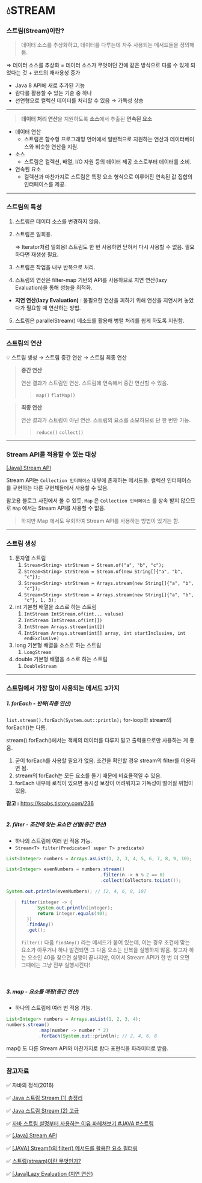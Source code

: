 # 💧STREAM

### 스트림(Stream)이란?

> 데이터 소스를 추상화하고, 데이터를 다루는데 자주 사용되는 메서드들을 정의해둠.

⇒ 데이터 소스를 추상화
= 데이터 소스가 무엇이던 간에 같은 방식으로 다룰 수 있게 되었다는 것 + 코드의 재사용성 증가
- Java 8 API에 새로 추가된 기능
- 람다를 활용할 수 있는 기술 중 하나
- 선언형으로 컬렉션 데이터를 처리할 수 있음 → 가독성 상승
---
> **데이터 처리 연산**을 지원하도록 **소스**에서 추출된 **연속된 요소**
- 데이터 연산
    - 스트림은 함수형 프로그래밍 언어에서 일반적으로 지원하는 연산과 데이터베이스와 비슷한 연산을 지원.
- 소스
    - 스트림은 컬렉션, 배열, I/O 자원 등의 데이터 제공 소스로부터 데이터를 소비.
- 연속된 요소
    - 컬렉션과 마찬가지로 스트림은 특정 요소 형식으로 이루어진 연속된 값 집합의 인터페이스를 제공.

---

### 스트림의 특성
1. 스트림은 데이터 소스를 변경하지 않음.
2. 스트림은 일회용.

   ⇒ Iterator처럼 일회용! 스트림도 한 번 사용하면 닫혀서 다시 사용할 수 없음. 필요하다면 재생성 필요.

3. 스트림은 작업을 내부 반복으로 처리.
4. 스트림의 연산은 filter-map 기반의 API를 사용하므로 지연 연산(lazy Evaluation)을 통해 성능을 최적화.
  - **지연 연산(lazy Evaluation)** : 불필요한 연산을 피하기 위해 연산을 지연시켜 놓았다가 필요할 때 연산하는 방법.
5. 스트림은 parallelStream() 메소드를 활용해 병렬 처리를 쉽게 하도록 지원함.

---

### 스트림의 연산
💡 스트림 생성 → 스트림 중간 연산 → 스트림 최종 연산
> **중간 연산**
>
> 연산 결과가 스트림인 연산. 스트림에 연속해서 중간 연산할 수 있음.
>> `map()` `flatMap()`

> **최종 연산**
>
> 연산 결과가 스트림이 아닌 연산. 스트림의 요소를 소모하므로 단 한 번만 가능.
>> `reduce()` `collect()`

---

### Stream API를 적용할 수 있는 대상
[[Java] Stream API](https://velog.io/@edgar6bf/Java-Stream-API)

Stream API는 `Collection 인터페이스` 내부에 존재하는 메서드들. 컬렉션 인터페이스를 구현하는 다른 구현체들에서 사용할 수 있음.

참고용 블로그 사진에서 볼 수 있듯, `Map` 은 `Collection 인터페이스` 를 상속 받지 않으므로 `Map` 에서는 Stream API를 사용할 수 없음.
> 하지만 Map 에서도 우회하여 Stream API를 사용하는 방법이 있기는 함.

---

### 스트림 생성
1. 문자열 스트림
   1. `Stream<String> strStream = Stream.of("a", "b", "c");`
   2. `Stream<String> strStream = Stream.of(new String[]{"a", "b", "c"});`
   3. `Stream<String> strStream = Arrays.stream(new String[]{"a", "b", "c"});`
   4. `Stream<String> strStream = Arrays.stream(new String[]{"a", "b", "c"}, 1, 3);`
2. int 기본형 배열을 소스로 하는 스트림
   1. `IntStream IntStream.of(int... valuse)`
   2. `IntStream IntStream.of(int[])`
   3. `IntStream Arrays.stream(int[])`
   4. `IntStream Arrays.stream(int[] array, int startInclusive, int endExclusive)`
3. long 기본형 배열을 소스로 하는 스트림
   1. `LongStream`
4. double 기본형 배열을 소스로 하는 스트림
   1. `DoubleStream`

---

### 스트림에서 가장 많이 사용되는 메서드 3가지
##### 1. forEach - 반복(최종 연산)
`list.stream().forEach(System.out::println);`
for-loop와 stream의 forEach()는 다름.

stream().forEach()에서는 객체의 데이터를 다루지 말고 출력용으로만 사용하는 게 좋음.

1. 굳이 forEach를 사용할 필요가 없음. 조건을 확인할 경우 stream의 filter를 이용하면 됨.
2. stream의 forEach는 모든 요소를 돌기 때문에 비효율적일 수 있음.
3. forEach 내부에 로직이 있으면 동시성 보장이 어려워지고 가독성이 떨어질 위험이 있음.

**참고 :** https://ksabs.tistory.com/236
<br />
<br />

##### 2. filter - 조건에 맞는 요소만 선별(중간 연산)
- 하나의 스트림에 여러 번 적용 가능.
- `Stream<T> filter(Predicate<? super T> predicate)`
```java
List<Integer> numbers = Arrays.asList(1, 2, 3, 4, 5, 6, 7, 8, 9, 10);

List<Integer> evenNumbers = numbers.stream()
                                   .filter(n -> n % 2 == 0)
                                   .collect(Collectors.toList());

System.out.println(evenNumbers); // [2, 4, 6, 8, 10]
```
> 
> ```java
> filter(integer -> {
>		System.out.println(integer);
>		return integer.equals(40);
>	})
>	.findAny()
>	.get();
> ```
> `filter()` 다음 `findAny()` 라는 메서드가 붙어 있는데, 이는 경우 조건에 맞는 요소가 아무거나 하나 발견되면 그 다음 요소는 반복을 실행하지 않음. 찾고자 하는 요소인 40을 찾으면 실행이 끝나지만, 이어서 Stream API가 한 번 더 오면 그때에는 그냥 전부 실행시킨다!

<br />

##### 3. map - 요소를 매핑(중간 연산)
- 하나의 스트림에 여러 번 적용 가능.
```java
List<Integer> numbers = Arrays.asList(1, 2, 3, 4);
numbers.stream()
			.map(number -> number * 2)
			.forEach(System.out::println); // 2, 4, 6, 8
```
map() 도 다른 Stream API와 마찬가지로 람다 표현식을 파라미터로 받음.

---

### 참고자료
✅ 자바의 정석(2016)

✅ [Java 스트림 Stream (1) 총정리](https://futurecreator.github.io/2018/08/26/java-8-streams/)

✅ [Java 스트림 Stream (2) 고급](https://futurecreator.github.io/2018/08/26/java-8-streams-advanced/)

✅ [자바 스트림 설명부터 사용하는 이유 파헤쳐보기 #JAVA #스트림](https://zangzangs.tistory.com/171)

✅ [[Java] Stream API](https://velog.io/@edgar6bf/Java-Stream-API)

✅ [[JAVA] Stream()의 filter() 메서드를 활용한 요소 필터링](https://velog.io/@jungmyeong96/JAVA-Stream%EC%9D%98-filter-%EB%A9%94%EC%84%9C%EB%93%9C%EB%A5%BC-%ED%99%9C%EC%9A%A9%ED%95%9C-%EC%9A%94%EC%86%8C-%ED%95%84%ED%84%B0%EB%A7%81)

✅ [스트림(stream)이란 무엇인가?](https://velog.io/@chamominedev/%EC%8A%A4%ED%8A%B8%EB%A6%BCstream%EC%9D%B4%EB%9E%80-%EB%AC%B4%EC%97%87%EC%9D%B8%EA%B0%80)

✅ [[Java]Lazy Evaluation (지연 연산)](https://velog.io/@minseojo/Java-Lazy-Evaluation-%EC%A7%80%EC%97%B0-%EC%97%B0%EC%82%B0)